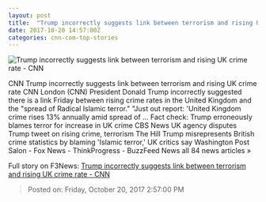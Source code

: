 ```yaml
---
layout: post
title:  "Trump incorrectly suggests link between terrorism and rising UK crime rate - CNN"
date: 2017-10-20 14:57:00Z
categories: cnn-com-top-stories
---
```


![Trump incorrectly suggests link between terrorism and rising UK crime rate - CNN](http://cdn.cnn.com/cnnnext/dam/assets/171018064300-trump-super-tease.jpg)

CNN Trump incorrectly suggests link between terrorism and rising UK crime rate CNN London (CNN) President Donald Trump incorrectly suggested there is a link Friday between rising crime rates in the United Kingdom and the "spread of Radical Islamic terror." "Just out report: 'United Kingdom crime rises 13% annually amid spread of ... Fact check: Trump erroneously blames terror for increase in UK crime CBS News UK agency disputes Trump tweet on rising crime, terrorism The Hill Trump misrepresents British crime statistics by blaming 'Islamic terror,' UK critics say Washington Post Salon - Fox News - ThinkProgress - BuzzFeed News all 84 news articles »


Full story on F3News: [Trump incorrectly suggests link between terrorism and rising UK crime rate - CNN](http://www.f3nws.com/n/BM2bYE)

> Posted on: Friday, October 20, 2017 2:57:00 PM
